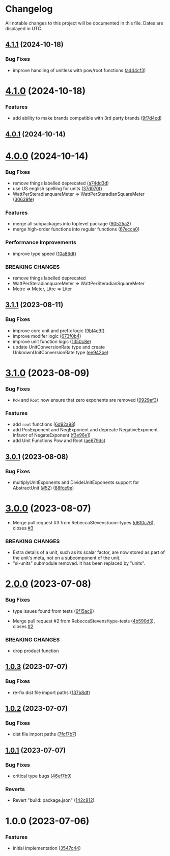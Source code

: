 # Changelog
All notable changes to this project will be documented in this file. Dates are displayed in UTC.

## [4.1.1](https://github.com/RebeccaStevens/uom-types/compare/v4.1.0...v4.1.1) (2024-10-18)


### Bug Fixes

* improve handling of unitless with pow/root functions ([ad44cf3](https://github.com/RebeccaStevens/uom-types/commit/ad44cf3accf48207391c2d55b7c10f723b0dad19))

# [4.1.0](https://github.com/RebeccaStevens/uom-types/compare/v4.0.1...v4.1.0) (2024-10-18)


### Features

* add ability to make brands compatible with 3rd party brands ([9f7d4cd](https://github.com/RebeccaStevens/uom-types/commit/9f7d4cd4c85bd534db93d4f4457217a43511dc0f))

## [4.0.1](https://github.com/RebeccaStevens/uom-types/compare/v4.0.0...v4.0.1) (2024-10-14)

# [4.0.0](https://github.com/RebeccaStevens/uom-types/compare/v3.1.1...v4.0.0) (2024-10-14)


### Bug Fixes

* remove things labelled deprecated ([a74dd3d](https://github.com/RebeccaStevens/uom-types/commit/a74dd3d5b845ac550a09364c65bb0a704536ded1))
* use US english spelling for units ([37d070f](https://github.com/RebeccaStevens/uom-types/commit/37d070f311389808683a37ba16b46167a3ea5c2a))
* WattPerSteradianquareMeter => WattPerSteradianSquareMeter ([30639fe](https://github.com/RebeccaStevens/uom-types/commit/30639fe795ecc2357d59b67fdb774b23d98baf56))


### Features

* merge all subpackages into toplevel package ([90525a2](https://github.com/RebeccaStevens/uom-types/commit/90525a23537bb37fd97db08215aee2bb92bb79e5))
* merge high-order functions into regular functions ([67ecca0](https://github.com/RebeccaStevens/uom-types/commit/67ecca0b8c6e83dbb932d026eaf3cdc30ab54816))


### Performance Improvements

* improve type speed ([10a86df](https://github.com/RebeccaStevens/uom-types/commit/10a86dfebce3fbb8fed0f13ca8d841191d4a4a83))


### BREAKING CHANGES

* remove things labelled deprecated
* WattPerSteradianquareMeter => WattPerSteradianSquareMeter
* Metre => Meter, Litre => Liter

## [3.1.1](https://github.com/RebeccaStevens/uom-types/compare/v3.1.0...v3.1.1) (2023-08-11)


### Bug Fixes

* improve core unit and prefix logic ([9bf4c9f](https://github.com/RebeccaStevens/uom-types/commit/9bf4c9f92609177b37ebc157dfc0d819e5eac995))
* improve modifer logic ([673f0b4](https://github.com/RebeccaStevens/uom-types/commit/673f0b44d277e3b7c188a01338e8e88d7bb2cd69))
* improve unit function logic ([1350c8e](https://github.com/RebeccaStevens/uom-types/commit/1350c8ee2150553abb59a13658fc5279ecae89a7))
* update UnitConversionRate type and create UnknownUnitConversionRate type ([ee942be](https://github.com/RebeccaStevens/uom-types/commit/ee942bed8a8c31101474c28f92b1cfede2f9d629))

# [3.1.0](https://github.com/RebeccaStevens/uom-types/compare/v3.0.1...v3.1.0) (2023-08-09)


### Bug Fixes

* `Pow` and `Root` now ensure that zero exponents are removed ([0929ef3](https://github.com/RebeccaStevens/uom-types/commit/0929ef3bfc113c50028bf87060c98a07efde9cd4))


### Features

* add `root` functions ([6d92a98](https://github.com/RebeccaStevens/uom-types/commit/6d92a9818fe99c43a22801c4e2e2dffc1167fe8f))
* add PosExponent and NegExponent and depreate NegativeExponent infavor of NegateExponent ([f3e96e1](https://github.com/RebeccaStevens/uom-types/commit/f3e96e1d4c2035464399bb0a6d40dd6c5b9df8fd))
* add Unit Functions Pow and Root ([ae679dc](https://github.com/RebeccaStevens/uom-types/commit/ae679dc18d59c6a71dca7841271537a2bb7f1671))

## [3.0.1](https://github.com/RebeccaStevens/uom-types/compare/v3.0.0...v3.0.1) (2023-08-08)


### Bug Fixes

* multiplyUnitExponents and DivideUnitExponents support for AbstractUnit ([#52](https://github.com/RebeccaStevens/uom-types/issues/52)) ([88fce9e](https://github.com/RebeccaStevens/uom-types/commit/88fce9e9563f2f25bb9f53f58fde12d8aec3eaad))

# [3.0.0](https://github.com/RebeccaStevens/uom-types/compare/v2.0.0...v3.0.0) (2023-08-07)


* Merge pull request #3 from RebeccaStevens/uom-types ([d6f0c76](https://github.com/RebeccaStevens/uom-types/commit/d6f0c7641ec072388c336b4547862e73f8fefc42)), closes [#3](https://github.com/RebeccaStevens/uom-types/issues/3)


### BREAKING CHANGES

* Extra details of a unit, such as its scalar factor, are now stored as part of the unit's meta, not on a subcomponent of the unit.
* "si-units" submodule removed. It has been replaced by "units".

# [2.0.0](https://github.com/RebeccaStevens/uom-types/compare/v1.0.3...v2.0.0) (2023-07-08)


### Bug Fixes

* type issues found from tests ([6f15ac9](https://github.com/RebeccaStevens/uom-types/commit/6f15ac92642ef6e22a7de11667add3bf398beee1))


* Merge pull request #2 from RebeccaStevens/type-tests ([4b590d3](https://github.com/RebeccaStevens/uom-types/commit/4b590d30a7e2a3e509c5200740db54dd05720b57)), closes [#2](https://github.com/RebeccaStevens/uom-types/issues/2)


### BREAKING CHANGES

* drop product function

## [1.0.3](https://github.com/RebeccaStevens/uom-types/compare/v1.0.2...v1.0.3) (2023-07-07)


### Bug Fixes

* re-fix dist file import paths ([137b8df](https://github.com/RebeccaStevens/uom-types/commit/137b8dff09690891e041be0ff8933e94e10a9451))

## [1.0.2](https://github.com/RebeccaStevens/uom-types/compare/v1.0.1...v1.0.2) (2023-07-07)


### Bug Fixes

* dist file import paths ([7fcf7b7](https://github.com/RebeccaStevens/uom-types/commit/7fcf7b74cbe18dd8ff9c87348294cc1caecd8933))

## [1.0.1](https://github.com/RebeccaStevens/uom-types/compare/v1.0.0...v1.0.1) (2023-07-07)


### Bug Fixes

* critical type bugs ([46ef7b9](https://github.com/RebeccaStevens/uom-types/commit/46ef7b928dbf217bf660af48a560ea7d0759c882))


### Reverts

* Revert "build: package.json" ([142c812](https://github.com/RebeccaStevens/uom-types/commit/142c81245086ff76aa22b477292df70159cd0674))

# 1.0.0 (2023-07-06)


### Features

* initial implementation ([3547c44](https://github.com/RebeccaStevens/uom-types/commit/3547c4483ac747c2884b2284df4b81161ff18ac9))
